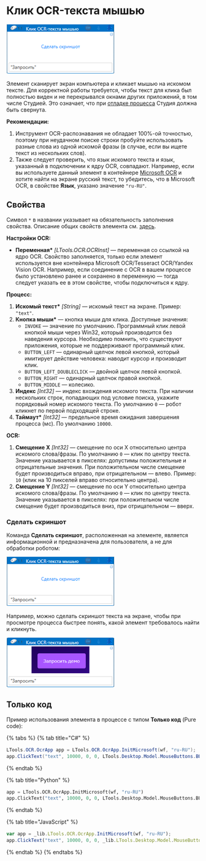 # Клик OCR-текста мышью

![](<../../../.gitbook/assets/ocr-text-screenshot2.png>)

Элемент сканирует экран компьютера и кликает мышью на искомом тексте. Для корректной работы требуется, чтобы текст для клика был полностью виден и не перекрывался окнами других приложений, в том числе Студией. Это означает, что при [отладке процесса](https://docs.primo-rpa.ru/primo-rpa/primo-studio/process/debug) Студия должна быть свернута. 

**Рекомендации:**

1. Инструмент OCR-распознавания не обладает 100%-ой точностью, поэтому при неудачном поиске строки пробуйте использовать разные слова из одной искомой фразы (в случае, если вы ищете текст из нескольких слов). 
1. Также следует проверить, что язык искомого текста и язык, указанный в подключении к ядру OCR, совпадают. Например, если вы используете данный элемент в контейнере [Microsoft OCR](https://docs.primo-rpa.ru/primo-rpa/g_elements/el_basic/els_ocr/el_ocr_microsoft) и хотите найти на экране русский текст, то убедитесь, что в Microsoft OCR, в свойстве **Язык**, указано значение `"ru-RU"`.



## Свойства
Символ `*` в названии указывает на обязательность заполнения свойства. Описание общих свойств элемента см. [здесь](https://docs.primo-rpa.ru/primo-rpa/primo-studio/process/elements#svoistva-elementa).

**Настройки OCR:**

* **Переменная\*** *[LTools.OCR.OCRInst]* — переменная со ссылкой на ядро OCR. Свойство заполняется, только если элемент используется вне контейнера Microsoft OCR/Tesseract OCR/Yandex Vision OCR. Например, если соединение с OCR в вашем процессе было установлено ранее и сохранено в переменную — тогда следует указать ее в этом свойстве, чтобы подключиться к ядру.

**Процесс:**

1. **Искомый текст\*** *[String]* — искомый текст на экране. Пример: `"text"`.
1. **Кнопка мыши\*** — кнопка мыши для клика. Доступные значения:
   * `INVOKE` — значение по умолчанию. Программный клик левой кнопкой мыши через Win32, который производится без наведения курсора. Необходимо помнить, что существуют приложения, которые не поддерживают программный клик.
   * `BUTTON_LEFT` — одинарный щелчок левой кнопкой, который имитирует действие человека: наводит курсор и производит клик. 
   * `BUTTON_LEFT_DOUBLECLICK` — двойной щелчок левой кнопкой.
   * `BUTTON_RIGHT` — одинарный щелчок правой кнопкой.
   * `BUTTON_MIDDLE` — колесико.
1. **Индекс** *[Int32]* — индекс вхождения искомого текста. При наличии нескольких строк, попадающих под условие поиска, укажите порядковый номер искомого текста. По умолчанию `0` — робот кликнет по первой подходящей строке.
1. **Таймаут\*** *[Int32]* — предельное время ожидания завершения процесса (мс). По умолчанию `10000`.

**OCR:**

1. **Смещение X** *[Int32]* — cмещение по оси X относительно центра искомого слова/фразы. По умолчанию `0` — клик по центру текста. Значение указывается в пикселях: допустимы положительные и отрицательные значения. При положительном числе смещение будет производиться вправо, при отрицательном — влево. Пример: `10` (клик на 10 пикселей вправо относительно центра).
1. **Смещение Y** *[Int32]* — cмещение по оси Y относительно центра искомого слова/фразы. По умолчанию `0` — клик по центру текста. Значение указывается в пикселях: при положительном числе смещение будет производиться вниз, при отрицательном — вверх.


### Сделать скриншот

Команда **Сделать скриншот**, расположенная на элементе, является информационной и предназначена для пользователя, а не для обработки роботом: 

![](<../../../.gitbook/assets/ocr-text-screenshot2.png>)

Например, можно сделать скриншот текста на экране, чтобы при просмотре процесса быстрее понять, какой элемент требовалось найти и кликнуть. 

![](<../../../.gitbook/assets/ocr-text-screenshot1.png>)


## Только код
Пример использования элемента в процессе с типом **Только код** (Pure code):

{% tabs %}
{% tab title="C#" %}
```csharp
LTools.OCR.OcrApp app = LTools.OCR.OcrApp.InitMicrosoft(wf, "ru-RU");
app.ClickText("text", 10000, 0, 0, LTools.Desktop.Model.MouseButtons.BUTTON_LEFT);
```
{% endtab %}

{% tab title="Python" %}
```python
app = LTools.OCR.OcrApp.InitMicrosoft(wf, "ru-RU")
app.ClickText("text", 10000, 0, 0, LTools.Desktop.Model.MouseButtons.BUTTON_LEFT)
```
{% endtab %}

{% tab title="JavaScript" %}
```javascript
var app = _lib.LTools.OCR.OcrApp.InitMicrosoft(wf, "ru-RU");
app.ClickText("text", 10000, 0, 0, _lib.LTools.Desktop.Model.MouseButtons.BUTTON_LEFT);
```
{% endtab %}
{% endtabs %}

